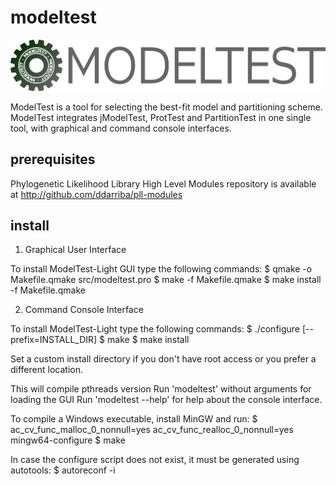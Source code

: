 # modeltest

![ModelTest](https://github.com/ddlsandbox/assets/blob/master/modeltest/img/header.png?raw=true)

ModelTest is a tool for selecting the best-fit model and partitioning scheme. ModelTest integrates jModelTest, ProtTest and PartitionTest in one single tool, with graphical and command console interfaces.

## prerequisites

Phylogenetic Likelihood Library High Level Modules repository is available at http://github.com/ddarriba/pll-modules

## install

1. Graphical User Interface

To install ModelTest-Light GUI type the following commands:
$ qmake -o Makefile.qmake src/modeltest.pro
$ make -f Makefile.qmake
$ make install -f Makefile.qmake

2. Command Console Interface

To install ModelTest-Light type the following commands:
$ ./configure [--prefix=INSTALL_DIR]
$ make
$ make install

Set a custom install directory if you don't have root access or you prefer a
different location.

This will compile pthreads version
Run 'modeltest' without arguments for loading the GUI
Run 'modeltest --help' for help about the console interface.

To compile a Windows executable, install MinGW and run:
$ ac_cv_func_malloc_0_nonnull=yes ac_cv_func_realloc_0_nonnull=yes mingw64-configure
$ make

In case the configure script does not exist, it must be generated using autotools:
$ autoreconf -i
